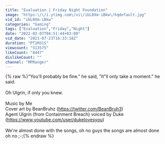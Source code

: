 ```yaml
---
title: "Evaluation | Friday Night Foundation"
image: "https:\/\/i.ytimg.com\/vi\/ibL0Xm-iBkw\/hqdefault.jpg"
vid_id: "ibL0Xm-iBkw"
categories: "Gaming"
tags: ["Evaluation","Friday","Night"]
date: "2022-03-07T04:51:44+03:00"
vid_date: "2021-07-23T16:33:18Z"
duration: "PT1M31S"
viewcount: "513575"
likeCount: "8447"
dislikeCount: ""
channel: "MPRanger"
---
```

{% raw %}&quot;You'll probably be fine.&quot; he said, &quot;It&quot;ll only take a moment.&quot; he said.<br /><br />Oh Ulgrin, if only you knew.<br /><br />Music by Me<br />Cover art by BeanBruhz (<a rel="nofollow" target="blank" href="https://twitter.com/BeanBruh3)">https://twitter.com/BeanBruh3)</a><br />Agent Ulgrin (from Containment Breach) voiced by Duke (<a rel="nofollow" target="blank" href="https://www.youtube.com/user/dukelovesyou)">https://www.youtube.com/user/dukelovesyou)</a><br /><br />We're almost done with the songs, oh no guys the songs are almost done oh no ;-;{% endraw %}
